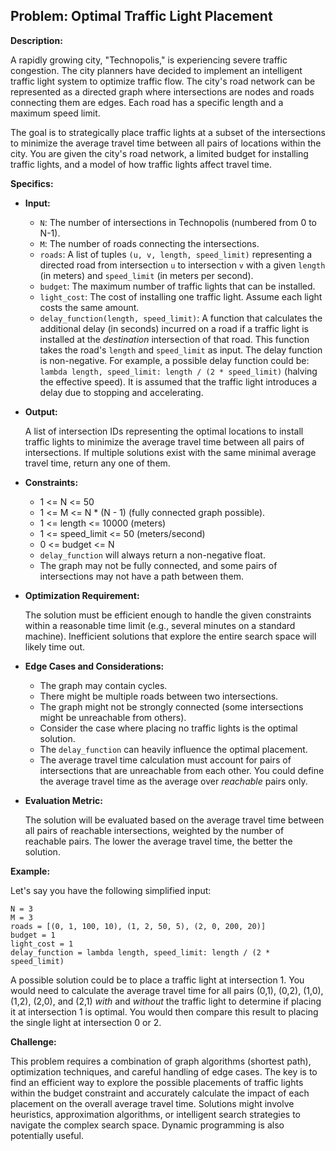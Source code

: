 ## Problem: Optimal Traffic Light Placement

**Description:**

A rapidly growing city, "Technopolis," is experiencing severe traffic congestion. The city planners have decided to implement an intelligent traffic light system to optimize traffic flow. The city's road network can be represented as a directed graph where intersections are nodes and roads connecting them are edges. Each road has a specific length and a maximum speed limit.

The goal is to strategically place traffic lights at a subset of the intersections to minimize the average travel time between all pairs of locations within the city. You are given the city's road network, a limited budget for installing traffic lights, and a model of how traffic lights affect travel time.

**Specifics:**

*   **Input:**
    *   `N`: The number of intersections in Technopolis (numbered from 0 to N-1).
    *   `M`: The number of roads connecting the intersections.
    *   `roads`: A list of tuples `(u, v, length, speed_limit)` representing a directed road from intersection `u` to intersection `v` with a given `length` (in meters) and `speed_limit` (in meters per second).
    *   `budget`: The maximum number of traffic lights that can be installed.
    *   `light_cost`: The cost of installing one traffic light. Assume each light costs the same amount.
    *   `delay_function(length, speed_limit)`: A function that calculates the additional delay (in seconds) incurred on a road if a traffic light is installed at the *destination* intersection of that road. This function takes the road's `length` and `speed_limit` as input.  The delay function is non-negative.  For example, a possible delay function could be: `lambda length, speed_limit: length / (2 * speed_limit)` (halving the effective speed). It is assumed that the traffic light introduces a delay due to stopping and accelerating.

*   **Output:**

    A list of intersection IDs representing the optimal locations to install traffic lights to minimize the average travel time between all pairs of intersections. If multiple solutions exist with the same minimal average travel time, return any one of them.

*   **Constraints:**

    *   1 <= N <= 50
    *   1 <= M <= N * (N - 1) (fully connected graph possible).
    *   1 <= length <= 10000 (meters)
    *   1 <= speed\_limit <= 50 (meters/second)
    *   0 <= budget <= N
    *   `delay_function` will always return a non-negative float.
    *   The graph may not be fully connected, and some pairs of intersections may not have a path between them.

*   **Optimization Requirement:**

    The solution must be efficient enough to handle the given constraints within a reasonable time limit (e.g., several minutes on a standard machine). Inefficient solutions that explore the entire search space will likely time out.

*   **Edge Cases and Considerations:**

    *   The graph may contain cycles.
    *   There might be multiple roads between two intersections.
    *   The graph might not be strongly connected (some intersections might be unreachable from others).
    *   Consider the case where placing no traffic lights is the optimal solution.
    *   The `delay_function` can heavily influence the optimal placement.
    *   The average travel time calculation must account for pairs of intersections that are unreachable from each other. You could define the average travel time as the average over *reachable* pairs only.

*   **Evaluation Metric:**

    The solution will be evaluated based on the average travel time between all pairs of reachable intersections, weighted by the number of reachable pairs. The lower the average travel time, the better the solution.

**Example:**

Let's say you have the following simplified input:

```
N = 3
M = 3
roads = [(0, 1, 100, 10), (1, 2, 50, 5), (2, 0, 200, 20)]
budget = 1
light_cost = 1
delay_function = lambda length, speed_limit: length / (2 * speed_limit)
```

A possible solution could be to place a traffic light at intersection 1. You would need to calculate the average travel time for all pairs (0,1), (0,2), (1,0), (1,2), (2,0), and (2,1) *with* and *without* the traffic light to determine if placing it at intersection 1 is optimal.  You would then compare this result to placing the single light at intersection 0 or 2.

**Challenge:**

This problem requires a combination of graph algorithms (shortest path), optimization techniques, and careful handling of edge cases. The key is to find an efficient way to explore the possible placements of traffic lights within the budget constraint and accurately calculate the impact of each placement on the overall average travel time. Solutions might involve heuristics, approximation algorithms, or intelligent search strategies to navigate the complex search space. Dynamic programming is also potentially useful.
